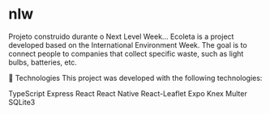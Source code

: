 # nlw
Projeto construido durante o Next Level Week...
Ecoleta is a project developed based on the International Environment Week. The goal is to connect people to companies that collect specific waste, such as light bulbs, batteries, etc.

🚀 Technologies
This project was developed with the following technologies:

TypeScript
Express
React
React Native
React-Leaflet
Expo
Knex
Multer
SQLite3
